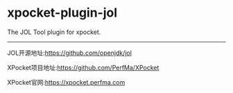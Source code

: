 # xpocket-plugin-jol
The JOL Tool plugin for xpocket.

---
JOL开源地址:https://github.com/openjdk/jol

XPocket项目地址:https://github.com/PerfMa/XPocket

XPocket官网:https://xpocket.perfma.com
